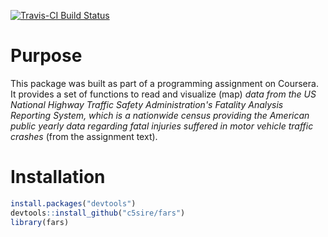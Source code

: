
[![Travis-CI Build Status](https://travis-ci.org/c5sire/fars.svg?branch=master)](https://travis-ci.org/c5sire/fars)

Purpose
=======

This package was built as part of a programming assignment on Coursera. It provides a set of functions to read and visualize (map) *data from the US National Highway Traffic Safety Administration's Fatality Analysis Reporting System, which is a nationwide census providing the American public yearly data regarding fatal injuries suffered in motor vehicle traffic crashes* (from the assignment text).

Installation
============

``` r
install.packages("devtools")
devtools::install_github("c5sire/fars")
library(fars)
```
